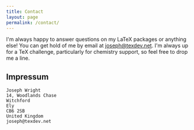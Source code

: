 ```yaml
---
title: Contact
layout: page
permalink: /contact/
---
```

I'm always happy to answer questions on my LaTeX packages or anything else! You can get hold of me by email at [joseph@texdev.net](mailto:joseph@texdev.net). I'm always up for a TeX challenge, particularly for chemistry support, so feel free to drop me a line. 

## Impressum

```
Joseph Wright
14, Woodlands Chase
Witchford
Ely
CB6 2SB
United Kingdom
joseph@texdev.net
```
